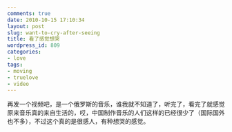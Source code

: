 ```yaml
---
comments: true
date: 2010-10-15 17:10:34
layout: post
slug: want-to-cry-after-seeing
title: 看了感觉想哭
wordpress_id: 809
categories:
- love
tags:
- moving
- truelove
- video
---
```


再发一个视频吧，是一个俄罗斯的音乐，谁我就不知道了，听完了，看完了就感觉原来音乐真的来自生活的，哎，中国制作音乐的人们这样的已经很少了（国际国外也不多），不过这个真的是很感人，有种想哭的感觉。




